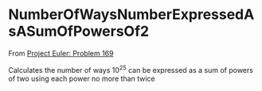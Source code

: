 # NumberOfWaysNumberExpressedAsASumOfPowersOf2

From [Project Euler: Problem 169](https://projecteuler.net/problem=169)

Calculates the number of ways 10<sup>25</sup> can be expressed as a sum of powers of two using each power no more than twice